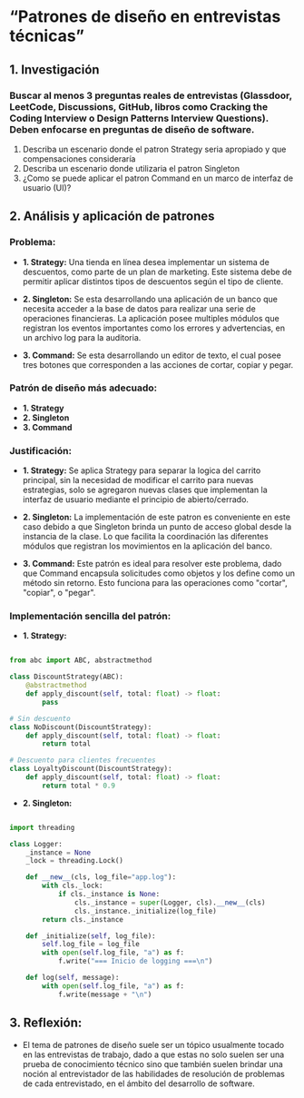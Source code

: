 # “Patrones de diseño en entrevistas técnicas”

## 1. Investigación
### Buscar al menos 3 preguntas reales de entrevistas (Glassdoor, LeetCode, Discussions, GitHub, libros como Cracking the Coding Interview o Design Patterns Interview Questions). Deben enfocarse en preguntas de diseño de software.

1. Describa un escenario donde el patron Strategy seria apropiado y que compensaciones consideraría
2. Describa un escenario donde utilizaria el patron Singleton
3. ¿Como se puede aplicar el patron Command en un marco de interfaz de usuario (UI)?

## 2. Análisis y aplicación de patrones
### Problema:
- **1. Strategy:** Una tienda en línea desea implementar un sistema de descuentos, como parte de un plan de marketing. Este sistema debe de permitir aplicar distintos tipos de descuentos según el tipo de cliente.

- **2. Singleton:** Se esta desarrollando una aplicación de un banco que  necesita acceder a la base de datos para realizar una serie de operaciones financieras. La aplicación posee multiples módulos que registran los eventos importantes como los errores y advertencias, en un archivo log para la auditoria.

- **3. Command:** Se esta desarrollando un editor de texto, el cual posee tres botones que corresponden a las acciones de cortar, copiar y pegar.


### Patrón de diseño más adecuado:
- **1. Strategy**
- **2. Singleton**
- **3. Command**

### Justificación:
- **1. Strategy:** Se aplica Strategy para separar la logica del carrito principal, sin la necesidad de modificar el carrito para nuevas estrategias, solo se agregaron nuevas clases que implementan la interfaz de usuario mediante el principio de abierto/cerrado.

- **2. Singleton:** La implementación de este patron es conveniente en este caso debido a que Singleton brinda un punto de acceso global desde la instancia de la clase. Lo que facilita la coordinación las diferentes módulos que registran los movimientos en la aplicación del banco. 
 
- **3. Command:** Este patrón es ideal para resolver este problema, dado que Command encapsula solicitudes como objetos y los define como un método sin retorno. Esto funciona para las operaciones como "cortar", "copiar", o "pegar".


### Implementación sencilla del patrón:

- **1. Strategy:**

```python

from abc import ABC, abstractmethod

class DiscountStrategy(ABC):
    @abstractmethod
    def apply_discount(self, total: float) -> float:
        pass

# Sin descuento
class NoDiscount(DiscountStrategy):
    def apply_discount(self, total: float) -> float:
        return total

# Descuento para clientes frecuentes
class LoyaltyDiscount(DiscountStrategy):
    def apply_discount(self, total: float) -> float:
        return total * 0.9

```

- **2. Singleton:**


```python

import threading

class Logger:
    _instance = None
    _lock = threading.Lock()

    def __new__(cls, log_file="app.log"):
        with cls._lock:
            if cls._instance is None:
                cls._instance = super(Logger, cls).__new__(cls)
                cls._instance._initialize(log_file)
        return cls._instance

    def _initialize(self, log_file):
        self.log_file = log_file
        with open(self.log_file, "a") as f:
            f.write("=== Inicio de logging ===\n")

    def log(self, message):
        with open(self.log_file, "a") as f:
            f.write(message + "\n")
```

## 3. Reflexión:

- El tema de  patrones de diseño suele ser un tópico usualmente tocado en las entrevistas de trabajo, dado a que estas no solo suelen ser una prueba de conocimiento técnico sino que también suelen brindar una noción al entrevistador de las habilidades de resolución de problemas de cada entrevistado, en el ámbito del desarrollo de software.
